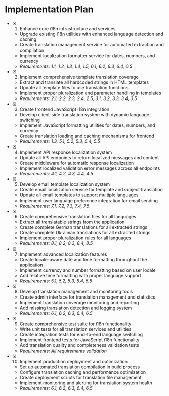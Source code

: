 # Implementation Plan

- [x] 1. Enhance core i18n infrastructure and services




  - Upgrade existing i18n utilities with enhanced language detection and caching
  - Create translation management service for automated extraction and compilation
  - Implement localization formatter service for dates, numbers, and currency
  - _Requirements: 1.1, 1.2, 1.3, 1.4, 1.5, 6.1, 6.2, 6.3, 6.4, 6.5_

- [x] 2. Implement comprehensive template translation coverage





  - Extract and translate all hardcoded strings in HTML templates
  - Update all template files to use translation functions
  - Implement proper pluralization and parameter handling in templates
  - _Requirements: 2.1, 2.2, 2.3, 2.4, 2.5, 3.1, 3.2, 3.3, 3.4, 3.5_

- [x] 3. Create frontend JavaScript i18n integration







  - Develop client-side translation system with dynamic language switching
  - Implement JavaScript formatting utilities for dates, numbers, and currency
  - Create translation loading and caching mechanisms for frontend
  - _Requirements: 1.3, 5.1, 5.2, 5.3, 5.4, 5.5_

- [x] 4. Implement API response localization system




  - Update all API endpoints to return localized messages and content
  - Create middleware for automatic response localization
  - Implement localized validation error messages across all endpoints
  - _Requirements: 4.1, 4.2, 4.3, 4.4, 4.5_

- [x] 5. Develop email template localization system





  - Create email localization service for template and subject translation
  - Update all email templates to support multiple languages
  - Implement user language preference integration for email sending
  - _Requirements: 7.1, 7.2, 7.3, 7.4, 7.5_

- [x] 6. Create comprehensive translation files for all languages




  - Extract all translatable strings from the application
  - Create complete German translations for all extracted strings
  - Create complete Ukrainian translations for all extracted strings
  - Implement proper pluralization rules for all languages
  - _Requirements: 8.1, 8.2, 8.3, 8.4, 8.5_

- [x] 7. Implement advanced localization features





  - Create locale-aware date and time formatting throughout the application
  - Implement currency and number formatting based on user locale
  - Add relative time formatting with proper language support
  - _Requirements: 5.1, 5.2, 5.3, 5.4, 5.5_

- [x] 8. Develop translation management and monitoring tools




  - Create admin interface for translation management and statistics
  - Implement translation coverage monitoring and reporting
  - Add missing translation detection and logging system
  - _Requirements: 6.1, 6.2, 6.3, 6.4, 6.5_

- [x] 9. Create comprehensive test suite for i18n functionality







  - Write unit tests for all translation services and utilities
  - Create integration tests for end-to-end language switching
  - Implement frontend tests for JavaScript i18n functionality
  - Add translation quality and completeness validation tests
  - _Requirements: All requirements validation_

- [x] 10. Implement production deployment and optimization




  - Set up automated translation compilation in build process
  - Configure translation caching and performance optimization
  - Create deployment scripts for translation file management
  - Implement monitoring and alerting for translation system health
  - _Requirements: 6.1, 6.2, 6.3, 6.4, 6.5_